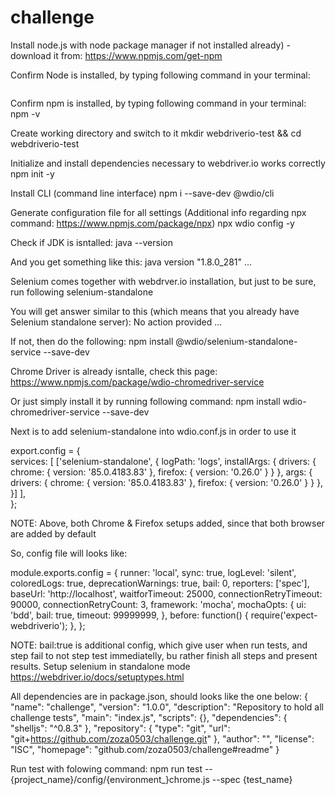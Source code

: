 # challenge

Install node.js with node package manager if not installed already) - download it from: https://www.npmjs.com/get-npm

Confirm Node is installed, by typing following command in your terminal:
```node -v
```

Confirm npm is installed, by typing following command in your terminal:
npm -v

Create working directory and switch to it
mkdir webdriverio-test && cd webdriverio-test

Initialize and install dependencies necessary to webdriver.io works correctly
npm init -y

Install CLI (command line interface)
npm i --save-dev @wdio/cli

Generate configuration file for all settings (Additional info regarding npx command: https://www.npmjs.com/package/npx)
npx wdio config -y

Check if JDK is isntalled:
java --version

And you get something like this:
java version "1.8.0_281" ...

Selenium comes together with webdrver.io installation, but just to be sure, run following
selenium-standalone

You will get answer similar to this (which means that you already have Selenium standalone server):
No action provided ...

If not, then do the following:
npm install @wdio/selenium-standalone-service --save-dev

Chrome Driver is already isntalle, check this page:
https://www.npmjs.com/package/wdio-chromedriver-service

Or just simply install it by running following command:
npm install wdio-chromedriver-service --save-dev

Next is to add selenium-standalone into wdio.conf.js in order to use it

export.config = {    
    services: [
        ['selenium-standalone', {
            logPath: 'logs',
            installArgs: {
                drivers: {
                    chrome: { version: '85.0.4183.83' },
                    firefox: { version: '0.26.0' }
                }
            },
            args: {
                drivers: {
                    chrome: { version: '85.0.4183.83' },
                    firefox: { version: '0.26.0' }
                }
            },
        }]
    ],    
};

NOTE: Above, both Chrome & Firefox setups added, since that both browser are added by default

So, config file will looks like:


module.exports.config = {
  runner: 'local',
  sync: true,
  logLevel: 'silent',
  coloredLogs: true,
  deprecationWarnings: true,
  bail: 0,
  reporters: ['spec'],
  baseUrl: 'http://localhost',
  waitforTimeout: 25000,
  connectionRetryTimeout: 90000,
  connectionRetryCount: 3,
  framework: 'mocha',
  mochaOpts: {
    ui: 'bdd',
    bail: true,
    timeout: 99999999,
  },
  before: function() {
    require('expect-webdriverio');
  },
};

NOTE: bail:true is additional config, which give user when run tests, and step fail to not step test immediatelly, bu rather finish all steps and present results.
Setup selenium in standalone mode
https://webdriver.io/docs/setuptypes.html

All dependencies are in package.json, should looks like the one below:
{
  "name": "challenge",
  "version": "1.0.0",
  "description": "Repository to hold all challenge tests",
  "main": "index.js",
  "scripts": {},
  "dependencies": {
    "shelljs": "^0.8.3"
  },
  "repository": {
    "type": "git",
    "url": "git+https://github.com/zoza0503/challenge.git"
  },
  "author": "",
  "license": "ISC",
  "homepage": "github.com/zoza0503/challenge#readme"
}

Run test with folowing command:
npm run test -- {project_name}/config/{environment_}chrome.js --spec {test_name}

